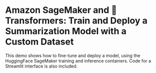 # Amazon SageMaker and 🤗 Transformers: Train and Deploy a Summarization Model with a Custom Dataset

This demo shows how to fine-tune and deploy a model, using the HuggingFace SageMaker training and inference containers. 
Code for a Streamlit interface is also included.